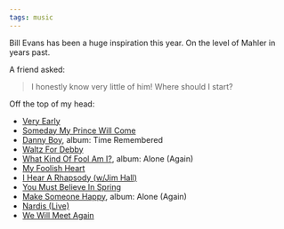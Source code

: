 ```yaml
---
tags: music
---
```


Bill Evans has been a huge inspiration this year. On the level of Mahler in years past.

A friend asked:

> I honestly know very little of him! Where should I start?

Off the top of my head:

- [Very Early](https://www.youtube.com/watch?v=Q5txLDH7kkE)
- [Someday My Prince Will Come](https://www.youtube.com/watch?v=EaCzgfIPmsk)
- [Danny Boy](https://www.youtube.com/watch?v=Ie072W4L-iE), album: Time Remembered
- [Waltz For Debby](https://youtu.be/uXs1kT9sR5A)
- [What Kind Of Fool Am I?](https://www.youtube.com/watch?v=L8tIDmdkSXM), album: Alone (Again)
- [My Foolish Heart](https://youtu.be/27Rpe4U57uE)
- [I Hear A Rhapsody (w/Jim Hall)](https://www.youtube.com/watch?v=myUuXffyu_k)
- [You Must Believe In Spring](https://www.youtube.com/watch?v=FTlKzkdtW9I)
- [Make Someone Happy](https://www.youtube.com/watch?v=o8irm3hxIbs), album: Alone (Again)
- [Nardis (Live)](https://www.youtube.com/watch?v=_Vglbknf1D4)
- [We Will Meet Again](https://www.youtube.com/watch?v=tgltKizovjg)
